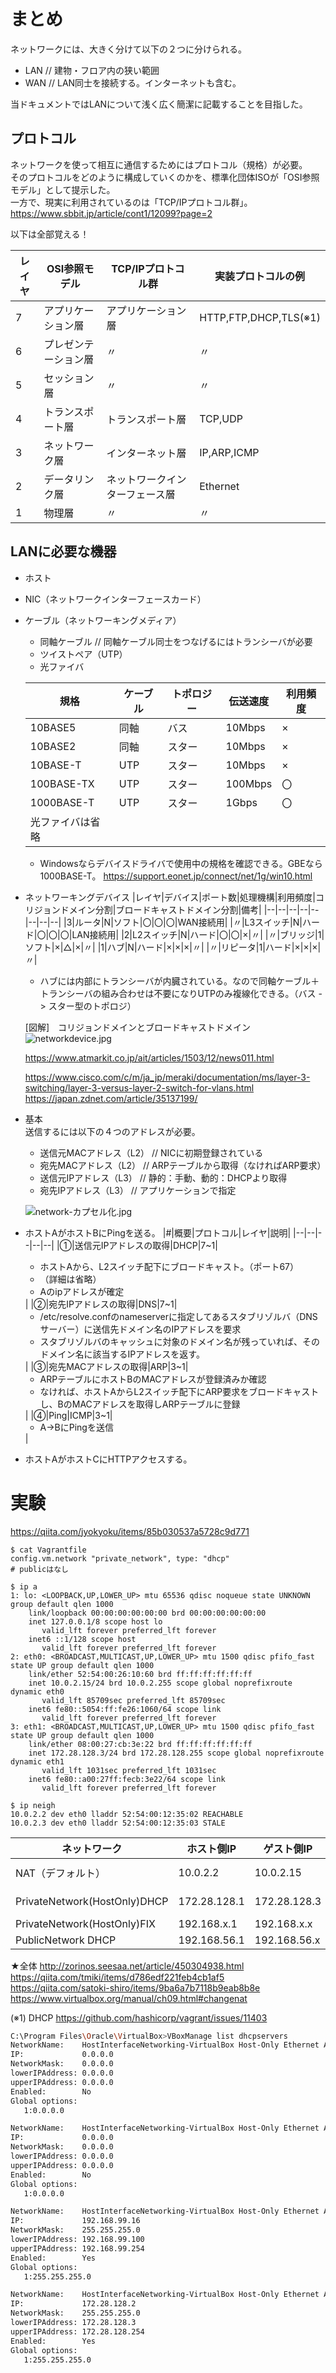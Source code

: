 # まとめ

ネットワークには、大きく分けて以下の２つに分けられる。
- LAN  // 建物・フロア内の狭い範囲
- WAN  // LAN同士を接続する。インターネットも含む。

当ドキュメントではLANについて浅く広く簡潔に記載することを目指した。

## プロトコル
ネットワークを使って相互に通信するためにはプロトコル（規格）が必要。  
そのプロトコルをどのように構成していくのかを、標準化団体ISOが「OSI参照モデル」として提示した。  
一方で、現実に利用されているのは「TCP/IPプロトコル群」。  
https://www.sbbit.jp/article/cont1/12099?page=2

以下は全部覚える！

|レイヤ|OSI参照モデル|TCP/IPプロトコル群|実装プロトコルの例|
|--|--|--|--|
|7|アプリケーション層|アプリケーション層|HTTP,FTP,DHCP,TLS(※1)|
|6|プレゼンテーション層|〃|〃|
|5|セッション層|〃|〃|
|4|トランスポート層|トランスポート層|TCP,UDP|
|3|ネットワーク層|インターネット層|IP,ARP,ICMP|
|2|データリンク層|ネットワークインターフェース層|Ethernet|
|1|物理層|〃|〃|

## LANに必要な機器
- ホスト
- NIC（ネットワークインターフェースカード）
- ケーブル（ネットワーキングメディア）
    - 同軸ケーブル // 同軸ケーブル同士をつなげるにはトランシーバが必要
    - ツイストペア（UTP）
    - 光ファイバ
    
    |規格|ケーブル|トポロジー|伝送速度|利用頻度|
    |--|--|--|--|--|
    |10BASE5|同軸|バス|10Mbps|×|
    |10BASE2|同軸|スター|10Mbps|×|
    |10BASE-T|UTP|スター|10Mbps|×|
    |100BASE-TX|UTP|スター|100Mbps|〇|
    |1000BASE-T|UTP|スター|1Gbps|〇|
    |光ファイバは省略|||
    - Windowsならデバイスドライバで使用中の規格を確認できる。GBEなら1000BASE-T。
    https://support.eonet.jp/connect/net/1g/win10.html
- ネットワーキングデバイス
    |レイヤ|デバイス|ポート数|処理機構|利用頻度|コリジョンドメイン分割|ブロードキャストドメイン分割|備考|
    |--|--|--|--|--|--|--|--|
    |3|ルータ|N|ソフト|〇|〇|〇|WAN接続用|
    |〃|L3スイッチ|N|ハード|〇|〇|〇|LAN接続用|
    |2|L2スイッチ|N|ハード|〇|〇|×|〃|
    |〃|ブリッジ|1|ソフト|×|△|×|〃|
    |1|ハブ|N|ハード|×|×|×|〃|
    |〃|リピータ|1|ハード|×|×|×|〃|
    
    - ハブには内部にトランシーバが内臓されている。なので同軸ケーブル＋トランシーバの組み合わせは不要になりUTPのみ複線化できる。（バス -> スター型のトポロジ）

    [図解]　コリジョンドメインとブロードキャストドメイン
    ![networkdevice.jpg](img/networkdevice.jpg)

    https://www.atmarkit.co.jp/ait/articles/1503/12/news011.html

    https://www.cisco.com/c/m/ja_jp/meraki/documentation/ms/layer-3-switching/layer-3-versus-layer-2-switch-for-vlans.html
    https://japan.zdnet.com/article/35137199/

- 基本  
送信するには以下の４つのアドレスが必要。
   - 送信元MACアドレス（L2） // NICに初期登録されている
   - 宛先MACアドレス（L2） // ARPテーブルから取得（なければARP要求）
   - 送信元IPアドレス（L3） // 静的：手動、動的：DHCPより取得
   - 宛先IPアドレス（L3） // アプリケーションで指定

   ![network-カプセル化.jpg](img/network-カプセル化.jpg)

- ホストAがホストBにPingを送る。
   |#|概要|プロトコル|レイヤ|説明|
   |--|--|--|--|--|
   |①|送信元IPアドレスの取得|DHCP|7~1|<ul><li>ホストAから、L2スイッチ配下にブロードキャスト。（ポート67）</li><li>（詳細は省略）</li><li>Aのipアドレスが確定</li></ul>|
   |②|宛先IPアドレスの取得|DNS|7~1|<ul><li>/etc/resolve.confのnameserverに指定してあるスタブリゾルバ（DNSサーバー）に送信先ドメイン名のIPアドレスを要求</li><li>スタブリゾルバのキャッシュに対象のドメイン名が残っていれば、そのドメイン名に該当するIPアドレスを返す。</li></ul>|
   |③|宛先MACアドレスの取得|ARP|3~1|<ul><li>ARPテーブルにホストBのMACアドレスが登録済みか確認</li><li>なければ、ホストAからL2スイッチ配下にARP要求をブロードキャストし、BのMACアドレスを取得しARPテーブルに登録</li></ul>|
   |④|Ping|ICMP|3~1|<ul><li>A->BにPingを送信</li></ul>|

- ホストAがホストCにHTTPアクセスする。
   

# 実験
https://qiita.com/jyokyoku/items/85b030537a5728c9d771
```
$ cat Vagrantfile
config.vm.network "private_network", type: "dhcp"
# publicはなし

$ ip a
1: lo: <LOOPBACK,UP,LOWER_UP> mtu 65536 qdisc noqueue state UNKNOWN group default qlen 1000
    link/loopback 00:00:00:00:00:00 brd 00:00:00:00:00:00
    inet 127.0.0.1/8 scope host lo
       valid_lft forever preferred_lft forever
    inet6 ::1/128 scope host
       valid_lft forever preferred_lft forever
2: eth0: <BROADCAST,MULTICAST,UP,LOWER_UP> mtu 1500 qdisc pfifo_fast state UP group default qlen 1000
    link/ether 52:54:00:26:10:60 brd ff:ff:ff:ff:ff:ff
    inet 10.0.2.15/24 brd 10.0.2.255 scope global noprefixroute dynamic eth0
       valid_lft 85709sec preferred_lft 85709sec
    inet6 fe80::5054:ff:fe26:1060/64 scope link
       valid_lft forever preferred_lft forever
3: eth1: <BROADCAST,MULTICAST,UP,LOWER_UP> mtu 1500 qdisc pfifo_fast state UP group default qlen 1000
    link/ether 08:00:27:cb:3e:22 brd ff:ff:ff:ff:ff:ff
    inet 172.28.128.3/24 brd 172.28.128.255 scope global noprefixroute dynamic eth1
       valid_lft 1031sec preferred_lft 1031sec
    inet6 fe80::a00:27ff:fecb:3e22/64 scope link
       valid_lft forever preferred_lft forever

$ ip neigh
10.0.2.2 dev eth0 lladdr 52:54:00:12:35:02 REACHABLE
10.0.2.3 dev eth0 lladdr 52:54:00:12:35:03 STALE

```



|ネットワーク|ホスト側IP|ゲスト側IP|ゲスト側DNS|参考|
|--|--|--|--|--|
|NAT（デフォルト）|10.0.2.2|10.0.2.15|10.0.2.3|https://www.virtualbox.org/manual/ch09.html#nat-address-config|
|PrivateNetwork(HostOnly)DHCP|172.28.128.1|172.28.128.3|172.28.128.2??|https://www.virtualbox.org/manual/ch06.html#network_hostonly<br>(※1)|
|PrivateNetwork(HostOnly)FIX|192.168.x.1|192.168.x.x|192.168.x.2??|
|PublicNetwork DHCP|192.168.56.1|192.168.56.x|192.168.56.2??|

★全体
http://zorinos.seesaa.net/article/450304938.html
https://qiita.com/tmiki/items/d786edf221feb4cb1af5
https://qiita.com/satoki-shiro/items/9ba6a7b7118b9eab8b8e
https://www.virtualbox.org/manual/ch09.html#changenat

(※1)
DHCP
https://github.com/hashicorp/vagrant/issues/11403
```sh
C:\Program Files\Oracle\VirtualBox>VBoxManage list dhcpservers
NetworkName:    HostInterfaceNetworking-VirtualBox Host-Only Ethernet Adapter
IP:             0.0.0.0
NetworkMask:    0.0.0.0
lowerIPAddress: 0.0.0.0
upperIPAddress: 0.0.0.0
Enabled:        No
Global options:
   1:0.0.0.0

NetworkName:    HostInterfaceNetworking-VirtualBox Host-Only Ethernet Adapter #2
IP:             0.0.0.0
NetworkMask:    0.0.0.0
lowerIPAddress: 0.0.0.0
upperIPAddress: 0.0.0.0
Enabled:        No
Global options:
   1:0.0.0.0

NetworkName:    HostInterfaceNetworking-VirtualBox Host-Only Ethernet Adapter #3
IP:             192.168.99.16
NetworkMask:    255.255.255.0
lowerIPAddress: 192.168.99.100
upperIPAddress: 192.168.99.254
Enabled:        Yes
Global options:
   1:255.255.255.0

NetworkName:    HostInterfaceNetworking-VirtualBox Host-Only Ethernet Adapter #4
IP:             172.28.128.2
NetworkMask:    255.255.255.0
lowerIPAddress: 172.28.128.3
upperIPAddress: 172.28.128.254
Enabled:        Yes
Global options:
   1:255.255.255.0
```